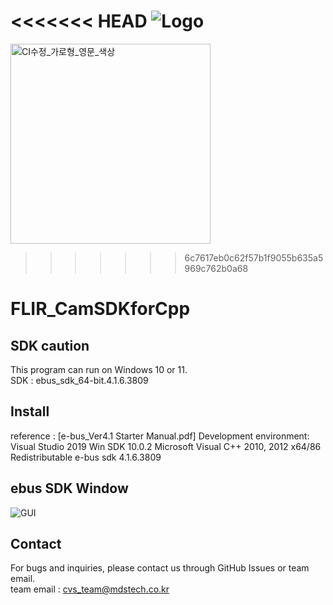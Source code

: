 <<<<<<< HEAD
![Logo](https://github.com/MDStechCVS/FLIR_CamSDKforCpp/assets/142575573/885390da-a1ef-4181-a06a-9b67e0775cbc)
=======
<img width="320" alt="CI수정_가로형_영문_색상" src="https://github.com/MDStechCVS/FLIR_BosonSDKforPython/assets/142575573/b941d3e6-3dd8-46f7-9336-3f9ed4eaed77">

>>>>>>> 6c7617eb0c62f57b1f9055b635a5969c762b0a68

# FLIR_CamSDKforCpp

## SDK caution
This program can run on Windows 10 or 11.<br>
SDK : ebus_sdk_64-bit.4.1.6.3809

## <div align="left">Install</div>
reference : [e-bus_Ver4.1 Starter Manual.pdf]
Development environment:	Visual Studio 2019
							Win SDK 10.0.2
							Microsoft Visual C++ 2010, 2012 x64/86 Redistributable
							e-bus sdk 4.1.6.3809

## ebus SDK Window

![GUI](https://github.com/MDStechCVS/FLIR_CamSDKforCpp/assets/142575573/74717304-1d63-4975-9c42-190f6e16986b)

## <div align="left">Contact</div>
For bugs and inquiries, please contact us through GitHub Issues or team email.<br>
team email : cvs_team@mdstech.co.kr